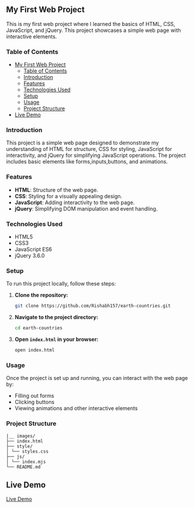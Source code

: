 ## My First Web Project

This is my first web project where I learned the basics of HTML, CSS, JavaScript, and jQuery. This project showcases a simple web page with interactive elements.

### Table of Contents

- [My First Web Project](#my-first-web-project)
  - [Table of Contents](#table-of-contents)
  - [Introduction](#introduction)
  - [Features](#features)
  - [Technologies Used](#technologies-used)
  - [Setup](#setup)
  - [Usage](#usage)
  - [Project Structure](#project-structure)
- [Live Demo](#live-demo)

### Introduction

This project is a simple web page designed to demonstrate my understanding of HTML for structure, CSS for styling, JavaScript for interactivity, and jQuery for simplifying JavaScript operations. The project includes basic elements like forms,inputs,buttons, and animations.

### Features

- **HTML**: Structure of the web page.
- **CSS**: Styling for a visually appealing design.
- **JavaScript**: Adding interactivity to the web page.
- **jQuery**: Simplifying DOM manipulation and event handling.

### Technologies Used

- HTML5
- CSS3
- JavaScript ES6
- jQuery 3.6.0

### Setup

To run this project locally, follow these steps:

1. **Clone the repository:**
    ```bash
    git clone https://github.com/Rishabh157/earth-countries.git
    ```

2. **Navigate to the project directory:**
    ```bash
    cd earth-countries
    ```

3. **Open `index.html` in your browser:**
    ```bash
    open index.html
    ```

### Usage

Once the project is set up and running, you can interact with the web page by:

- Filling out forms
- Clicking buttons
- Viewing animations and other interactive elements

### Project Structure

```
|__ images/
├── index.html
├── style/
│ └── styles.css
├── js/
│ └── index.mjs
└── README.md
```

## Live Demo
[Live Demo](https://rishabh157.github.io/earth-countries/)

